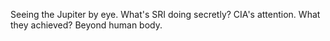 Seeing the Jupiter by eye.
What's SRI doing secretly?
CIA's attention.
What they achieved?
Beyond human body.
